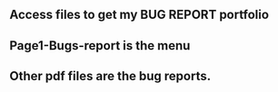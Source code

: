 ## Access files to get my BUG REPORT portfolio
## Page1-Bugs-report is the menu
## Other pdf files are the bug reports.
